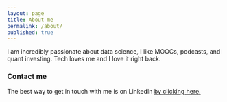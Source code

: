 ```yaml
---
layout: page
title: About me
permalink: /about/
published: true
---
```


I am incredibly passionate about data science, I like MOOCs, podcasts, and quant investing. Tech loves me and I love it right back.

### Contact me

The best way to get in touch with me is on LinkedIn [by clicking here.](https://www.linkedin.com/in/raphaelschagerl/)
